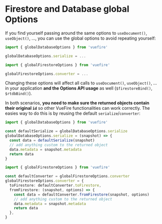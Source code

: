 # Firestore and Database global Options

If you find yourself passing around the same options to `useDocument()`, `useObject()`, ..., you can use the global options to avoid repeating yourself:

<FirebaseExample>

```ts
import { globalDatabaseOptions } from 'vuefire'

globalDatabaseOptions.serialize = ...
```

```ts
import { globalFirestoreOptions } from 'vuefire'

globalFirestoreOptions.converter = ...
```

</FirebaseExample>

Changing these options will affect all calls to `useDocument()`, `useObject()`, ... in your application **and the Options API usage** as well (`$firestoreBind()`, `$rtdbBind()`).

In both scenarios, **you need to make sure the returned objects contain their original `id`** so other VueFire functionalities can work correctly. The easies way to do this is by reusing the default `serialize`/`converter`:

<FirebaseExample>

```ts
import { globalDatabaseOptions } from 'vuefire'

const defaultSerialize = globalDatabaseOptions.serialize
globalDatabaseOptions.serialize = (snapshot) => {
  const data = defaultSerialize(snapshot)
  // add anything custom to the returned object
  data.metadata = snapshot.metadata
  return data
}
```

```ts
import { globalFirestoreOptions } from 'vuefire'

const defaultConverter = globalFirestoreOptions.converter
globalFirestoreOptions.converter = {
  toFirestore: defaultConverter.toFirestore,
  fromFirestore: (snapshot, options) => {
    const data = defaultConverter.fromFirestore(snapshot, options)
    // add anything custom to the returned object
    data.metadata = snapshot.metadata
    return data
  },
}
```

</FirebaseExample>
